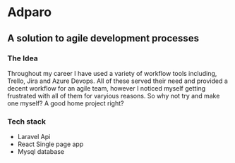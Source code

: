 # Adparo

## A solution to agile development processes

### The Idea

Throughout my career I have used a variety of workflow tools including, Trello, Jira and Azure Devops. All of these served their need and provided a decent workflow for an agile team, however I noticed myself getting frustrated with all of them for varyious reasons. So why not try and make one myself? A good home project right? 

### Tech stack

- Laravel Api
- React Single page app
- Mysql database

